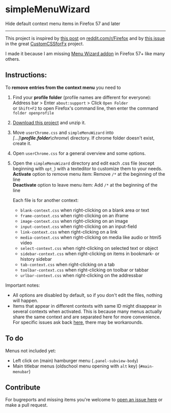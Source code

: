# simpleMenuWizard

Hide default context menu items in Firefox 57 and later

---

This project is inspired by [this post](https://www.reddit.com/r/firefox/comments/7dvtw0/guide_how_to_edit_your_context_menu/) on [reddit.com/r/Firefox](https://www.reddit.com/r/firefox/) and by [this issue](https://github.com/Aris-t2/CustomCSSforFx/issues/76) in the great [CustomCSSforFx](https://github.com/Aris-t2/CustomCSSforFx) project.

I made it because I am missing [Menu Wizard addon](https://addons.mozilla.org/de/firefox/addon/s3menu-wizard/) in Firefox 57+ like many others.

## Instructions:

To **remove entries from the context menu** you need to 

1. Find your **profile folder** (profile names are different for everyone):  
   Address bar > Enter `about:support` > Click `Open Folder`  
   or `Shift+F2` to open Firefox's command line, then enter the command `folder openprofile`  

2. [Download this project](https://github.com/stonecrusher/simpleMenuWizard/archive/master.zip) and unzip it.

3. Move `userChrome.css` and `simpleMenuWizard` into *[...]\\**profile.folder**\chrome\\* directory. If chrome folder doesn't exist, create it.

4. Open `userChrome.css` for a general overview and some options.

5. Open the `simpleMenuWizard` directory and edit each .css file (except beginning with `opt_`) with a texteditor to customize them to your needs.  
  **Activate** option to remove menu item: Remove `/*` at the beginning of the line  
  **Deactivate** option to leave menu item: Add `/*` at the beginning of the line
    
    Each file is for another context:
    
    * `blank-context.css`	when right-clicking on a blank area or text
    * `frame-context.css` when right-clicking on an iframe  
    * `image-context.css` when right-clicking on an image  
    * `input-context.css` when right-clicking on an input-field  
    * `link-context.css` when right-clicking on a link  
    * `media-context.css` when right-clicking on media like audio or html5 video  
    * `select-context.css` when right-clicking on selected text or object  
    * `sidebar-context.css` when right-clicking on items in bookmark- or history sidebar
    * `tab-context.css` when right-clicking on a tab  
    * `toolbar-context.css` when right-clicking on toolbar or tabbar
    * `urlbar-context.css` when right-clicking on the addressbar

Important notes:
 * All options are disabled by default, so if you don't edit the files, nothing will happen.
 * Items that appear in different contexts with same ID might disappear in several contexts when activated. This is because many menus actually share the same context and are separated here for more convenience. For specific issues ask back [here](https://github.com/stonecrusher/simpleMenuWizard/issues), there may be workarounds.

## To do
Menus not included yet:
* Left click on (main) hamburger menu (`.panel-subview-body`)
* Main titlebar menus (oldschool menu opening with `alt` key) (`#main-menubar`)

## Contribute
For bugreports and missing items you're welcome to [open an issue here](https://github.com/stonecrusher/simpleMenuWizard/issues) or make a pull request.
